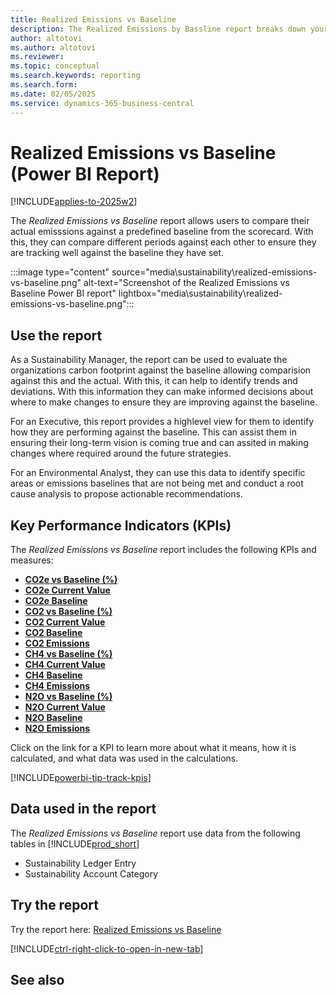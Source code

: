 ```yaml
---
title: Realized Emissions vs Baseline
description: The Realized Emissions by Bassline report breaks down your carbon emissions and allows for comparison against a defined baseline period. This allows you to track your progress against the baseline and monitor trends against a previous period.
author: altotovi
ms.author: altotovi
ms.reviewer: 
ms.topic: conceptual
ms.search.keywords: reporting
ms.search.form: 
ms.date: 02/05/2025
ms.service: dynamics-365-business-central
---
```


# Realized Emissions vs Baseline (Power BI Report)

[!INCLUDE[applies-to-2025w2](includes/applies-to-2025w2.md)]

The *Realized Emissions vs Baseline* report allows users to compare their actual emisssions against a predefined baseline from the scorecard. With this, they can compare different periods against each other to ensure they are tracking well against the baseline they have set. 

:::image type="content" source="media\sustainability\realized-emissions-vs-baseline.png" alt-text="Screenshot of the Realized Emissions vs Baseline Power BI report" lightbox="media\sustainability\realized-emissions-vs-baseline.png":::


## Use the report

As a Sustainability Manager, the report can be used to evaluate the organizations carbon footprint against the baseline allowing comparision against this and the actual. With this, it can help to identify trends and deviations. With this information they can make informed decisions about where to make changes to ensure they are improving against the baseline.

For an Executive, this report provides a highlevel view for them to identify how they are performing against the baseline. This can assist them in ensuring their long-term vision is coming true and can assited in making changes where required around the future strategies.

For an Environmental Analyst, they can use this data to identify specific areas or emissions baselines that are not being met and conduct a root cause analysis to propose actionable recommendations.

## Key Performance Indicators (KPIs)

The *Realized Emissions vs Baseline* report includes the following KPIs and measures: 

- [**CO2e vs Baseline (%)**](sustainability-powerbi-kpis.md#co2e-vs-baseline-)
- [**CO2e Current Value**](sustainability-powerbi-kpis.md#co2e-current-value)
- [**CO2e Baseline**](sustainability-powerbi-kpis.md#co2e-baseline)
- [**CO2 vs Baseline (%)**](sustainability-powerbi-kpis.md#co2-vs-baseline-)
- [**CO2 Current Value**](sustainability-powerbi-kpis.md#co2-current-value)
- [**CO2 Baseline**](sustainability-powerbi-kpis.md#co2-vs-baseline-)
- [**CO2 Emissions**](sustainability-powerbi-kpis.md#co2-emissions)
- [**CH4 vs Baseline (%)**](sustainability-powerbi-kpis.md#ch4-vs-baseline-)
- [**CH4 Current Value**](sustainability-powerbi-kpis.md#ch4-current-value)
- [**CH4 Baseline**](sustainability-powerbi-kpis.md#ch4-baseline)
- [**CH4 Emissions**](sustainability-powerbi-kpis.md#ch4-emissions)
- [**N2O vs Baseline (%)**](sustainability-powerbi-kpis.md#n2o-vs-baseline-)
- [**N2O Current Value**](sustainability-powerbi-kpis.md#n2o-current-value)
- [**N2O Baseline**](sustainability-powerbi-kpis.md#n2o-baseline)
- [**N2O Emissions**](sustainability-powerbi-kpis.md#n2o-emissions)

Click on the link for a KPI to learn more about what it means, how it is calculated, and what data was used in the calculations. 

[!INCLUDE[powerbi-tip-track-kpis](includes/powerbi-tip-track-kpis.md)]


## Data used in the report

The *Realized Emissions vs Baseline* report use data from the following tables in [!INCLUDE[prod_short](includes/prod_short.md)]

- Sustainability Ledger Entry
- Sustainability Account Category

## Try the report

Try the report here: [Realized Emissions vs Baseline](https://businesscentral.dynamics.com?page=37086)

[!INCLUDE[ctrl-right-click-to-open-in-new-tab](includes/ctrl-right-click-to-open-in-new-tab.md)]

## See also